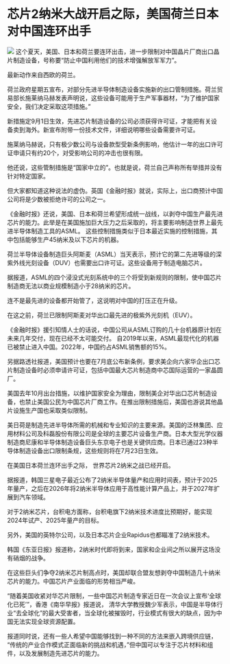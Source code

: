 

# 芯片2纳米大战开启之际，美国荷兰日本对中国连环出手

![](https://inews.gtimg.com/om_bt/OO3szLh4TTkkcQmFPHLFScXGddRUyuUfS3eFdzVZOaLXIAA/1000)
这个夏天，美国、日本和荷兰要连环出击，进一步限制对中国晶片厂商出口晶片制造设备，号称要“防止中国利用他们的技术增强解放军军力”。

最新动作来自西欧的荷兰。

荷兰政府星期五宣布，对部分先进半导体制造设备实施新的出口管制措施。荷兰贸易部长施莱纳马赫发表声明说，这些设备可能用于生产军事器材，“为了维护国家安全，我们决定采取这项措施。”

新措施定9月1日生效，先进芯片制造设备的公司必须获得许可证，才能把有关设备卖到海外。新宣布附带一份技术文件，详细说明哪些设备需要许可证。

施莱纳马赫说，只有极少数公司与设备款型受新条例影响，他估计一年的出口许可证申请只有约20个，对受影响公司的冲击也很有限。

他还说，这些管制措施是“国家中立的”。也就是说，荷兰自己声称所有举措并没有针对特定国家。

但大家都知道这种说法的虚伪。英国《金融时报》就说，实际上，出口商预计中国公司将是少数被拒绝许可的公司之一。

《金融时报》还说，美国、日本和荷兰希望形成统一战线，以剥夺中国生产最先进芯片的能力。此举是在美国施加巨大压力之后采取的，将主要影响制造世界上最先进半导体制造工具的ASML。
这些控制措施类似于日本最近实施的控制措施，其中包括能够生产45纳米及以下芯片的机器。

荷兰半导体设备制造巨头阿斯麦（ASML）当天表示，预计它的第二先进等级的深紫外线光刻设备（DUV）也需要出口许可证。这些设备用于制造电脑芯片。

据报道，ASML的四个浸没式光刻系统中的三个将受到新规则的限制，使中国芯片制造商无法以商业规模制造小于28纳米的芯片。

连不是最先进的设备都开始管了，这说明对中国的打压正在升级。

在这之前，荷兰已限制阿斯麦对华出口最先进的极紫外光刻机（EUV）。

《金融时报》援引知情人士的话说，中国公司从ASML订购的几十台机器原计划在未来几年交付，现在已经不太可能交付。
自2019年以来，ASML最现代化的机器已被禁止进入中国。2022年，中国约占ASML销售额的15%。

另据路透社报道，美国预计也要在7月底公布新条例，要求美企向六家华企出口芯片制造设备时必须申请许可证，包括中国最大芯片制造商中芯国际运营的一家晶圆厂。

美国去年10月出台措施，以维护国家安全为理由，限制美企对华出口芯片制造设备，也禁止美国公民为中国芯片厂商工作。在推出限制措施后，美国也游说其他晶片设施生产国也采取类似限制。

美日荷是制造先进半导体所需的机械和专业知识的主要来源。美国的泛林集团、应用材料公司及科磊股份有限公司是全球的主要芯片设备生产商。日本大型光学仪器制造商尼康和半导体制造设备巨头东京电子也是关键供应商。日本已通过23种半导体制造设备出口限制条规，这些规则将在7月23日生效。

在美国日本荷兰连环出手之际， 世界芯片2纳米之战已经开启。

据报道，韩国三星电子最近公布了2纳米半导体量产和应用时间表，预计于2025年量产，之后在2026年将2纳米半导体应用于高性能计算产品上，并于2027年扩展到汽车领域。

对于2纳米芯片，台积电方面称，台积电旗下2纳米技术进度比预期好，能实现2024年试产、2025年量产的目标。

另外，美国的英特尔公司，以及日本芯片企业Rapidus也都瞄准了2纳米技术。

韩国《东亚日报》报道称，2纳米时代即将到来，国家和企业间之所以展开这场没有硝烟的战争。

在这些巨头们争夺2纳米芯片制高点时，美国却联合盟友想剥夺中国制造几十纳米芯片的能力。中国芯片产业面临的形势相当严峻。

“随着美国收紧对华芯片限制，一些中国芯片制造专家近日在一次会议上宣布‘全球化已死’”，香港《南华早报》报道说，
清华大学教授魏少军表示，中国是半导体行业“去全球化”的最大受害者，当全球化被摧毁时，行业模式有很大的缺点，因为中国无法实现全球资源配置。

报道同时说，还有一些人希望中国能够找到一种不同的方法来嵌入跨境供应链，
“传统的产业合作模式正面临新的挑战和机遇，”但中国可以专注于芯片材料和组件，以及发展制造先进芯片的能力。

